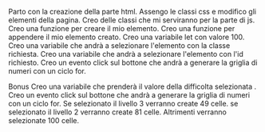 Parto con la creazione della parte html.
Assengo le classi css e modifico gli elementi della pagina.
Creo delle classi che mi serviranno per la parte di js.
Creo una funzione per creare il mio elemento.
Creo una funzione per appendere il mio elemento creato.
Creo una variabile let con valore 100.
Creo una variabile che andrà a selezionare l'elemento con la classe richiesta.
Creo una variabile che andrà a selezionare l'elemento con l'id richiesto.
Creo un evento click sul bottone che andrà a generare la griglia di numeri con un ciclo for.

Bonus
Creo una variabile che prenderà il valore della difficolta selezionata .
Creo un evento click sul bottone che andrà a generare la griglia di numeri con un ciclo for.
Se selezionato il livello 3 verranno create 49 celle.
se selezionato il livello 2 verranno create 81 celle.
Altrimenti verranno selezionate 100 celle.